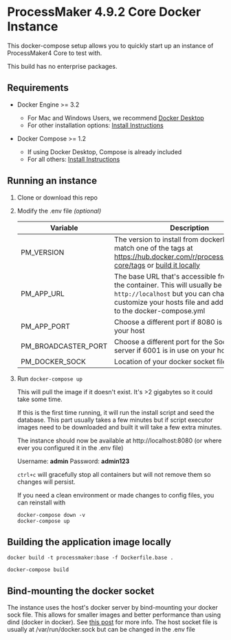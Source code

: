 # ProcessMaker 4.9.2 Core Docker Instance

This docker-compose setup allows you to quickly start up an instance of ProcessMaker4 Core to test with.

This build has no enterprise packages.

## Requirements
- Docker Engine >= 3.2
  - For Mac and Windows Users, we recommend [Docker Desktop](https://www.docker.com/products/docker-desktop)
  - For other installation options: [Install Instructions](https://docs.docker.com/engine/install/)
  
- Docker Compose >= 1.2
  - If using Docker Desktop, Compose is already included
  - For all others: [Install Instructions](https://docs.docker.com/compose/install/)

## Running an instance

1. Clone or download this repo

1. Modify the .env file *(optional)*

   | Variable | Description |
   | --- | --- |
   | PM_VERSION | The version to install from dockerhub. Must match one of the tags at https://hub.docker.com/r/processmaker/pm4-core/tags or [build it locally](#building-the-application-image-locally)|
   | PM_APP_URL | The base URL that's accessible from outside the container. This will usually be `http://localhost` but you can change it if you customize your hosts file and add `extra_hosts` to the docker-compose.yml |
   | PM_APP_PORT | Choose a different port if 8080 is in use on your host |
   | PM_BROADCASTER_PORT | Choose a different port for the Socket.io server if 6001 is in use on your host |
   | PM_DOCKER_SOCK | Location of your docker socket file. See [note](#bind-mounting-the-docker-socket) |

1. Run `docker-compose up`

   This will pull the image if it doesn't exist. It's >2 gigabytes so it could take some time.

   If this is the first time running, it will run the install script and seed the database.
   This part usually takes a few minutes but if script executor images need to be downloaded and built it will take a few extra minutes.

   The instance should now be available at http://localhost:8080 (or where ever you configured it in the .env file)

   Username: **admin** Password: **admin123**

   `ctrl+c` will gracefully stop all containers but will not remove them so changes will persist.

   If you need a clean environment or made changes to config files, you can reinstall with
   ```
   docker-compose down -v
   docker-compose up
   ```

## Building the application image locally
```
docker build -t processmaker:base -f Dockerfile.base .

docker-compose build
```

## Bind-mounting the docker socket
The instance uses the host's docker server by bind-mounting your docker sock file.
This allows for smaller images and better performance than using dind (docker in docker).
See [this post](http://jpetazzo.github.io/2015/09/03/do-not-use-docker-in-docker-for-ci/) for more info.
The host socket file is usually at /var/run/docker.sock but can be changed in the .env file
